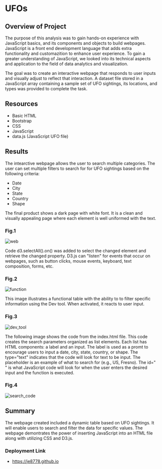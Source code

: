 # UFOs


## Overview of Project

The purpose of this analysis was to gain hands-on experience with JavaScript basics, and its components and objects to build webpages. JavaScript is a front end development language that adds extra functionality and customazition to enhance user experience. To gain a greater understanding of JavaScript, we looked into its technical aspects and application to the field of data analytics and visualization.

The goal was to create an interactive webpage that responds to user inputs and visually adjust to reflect that interaction. A dataset file stored in a JavaScript array containing a sample set of UFO sightings, its locations, and types was provided to complete the task.


## Resources

- Basic HTML
- Bootstrap
- CSS
- JavaScript
- data.js (JavaScript UFO file)


## Results

The intearctive webpage allows the user to search multiple categories. The user can set multiple filters to search for for UFO sightings based on the following criteria:

- Date
- City
- State
- Country
- Shape



The final product shows a dark page with white font. It is a clean and visually appealing page where each element is well uniformed with  the text.

### Fig.1
![web](https://github.com/je8778/UFOs/blob/main/PNGs/web_pic.png)






Code d3.selectAll().on() was added to select the changed element and retrieve the changed property. D3.js can "listen" for events that occur on webpages, such as
button clicks, mouse events, keyboard, text composition, forms, etc.

### Fig.2
![function](https://github.com/je8778/UFOs/blob/main/PNGs/function.png)




This image illustrates a functional table with the ability to to filter specific information using the Dev tool. When activated, it reacts to user input.

### Fig.3
![dev_tool](https://github.com/je8778/UFOs/blob/main/PNGs/dev_tool.png)






The following image shows the code from the index.html file. This code creates the search parameters organized as list elements. Each list has HTML components: a label and an input. The label is used as a promt to encourage users to input a date, city, state, country, or shape. The type="text" indicates that the code will look for text to be input. The placeholder is an example of what to search for (e.g., US, Fresno). The id=" " is what JavaScript code will look for when the user enters the desired input and the function is executed.

### Fig.4
![search_code](https://github.com/je8778/UFOs/blob/main/PNGs/search_code.png)






## Summary

The webpage created included a dynamic table based on UFO sightings. It will enable users to search and filter the data for specific values. The webpage demontrates the power of inserting JavaScript into an HTML file along with utilizing CSS and D3.js. 


### Deployment Link

- https://je8778.github.io
